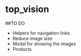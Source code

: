 top_vision
==========

##TO DO 
- Helpers for navigation links
- Reduce image size
- Modal for showing the images
- Products